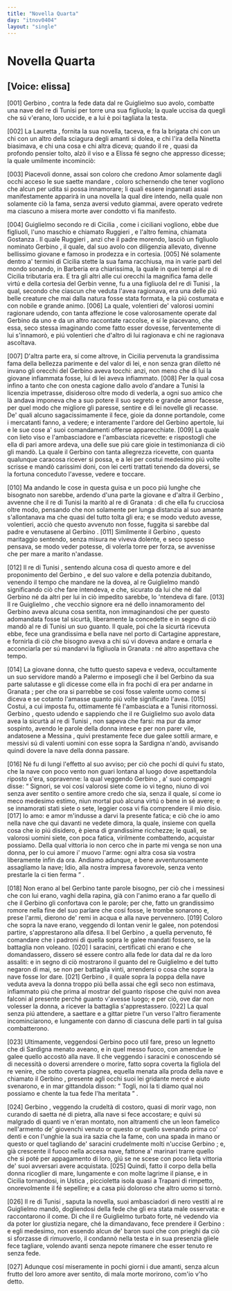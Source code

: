 ```yaml
---
title: "Novella Quarta"
day: "itnov0404"
layout: "single"
---
```

<div id="nov0404" type="novella" who="elissa">
 <h1>
  Novella Quarta
 </h1>
 <p>
  <h2>
   [Voice: elissa]
  </h2>
 </p>
 <argument>
  <p>
   <a name="p04040001">
    [001]
   </a>
   <name persref="gerbino" type="person">
    Gerbino
   </name>
   , contra la fede data dal
   <name persref="reguglielmo" type="person">
    re Guiglielmo
   </name>
   suo avolo, combatte una nave del
   <name persref="retunisi-0404" type="person">
    re di Tunisi
   </name>
   per torre una sua figliuola; la quale uccisa da quegli che s&uacute; v'erano, loro uccide, e a lui &egrave; poi tagliata la testa.
  </p>
 </argument>
 <div3 type="commentary" who="author">
  <p>
   <a name="p04040002">
    [002]
   </a>
   La
   <name persref="lauretta" type="person">
    Lauretta
   </name>
   , fornita la sua novella, taceva, e fra la brigata chi con un chi con un altro della sciagura degli amanti si dolea, e chi l'ira della
   <name persref="ninettacivada" type="person">
    Ninetta
   </name>
   biasimava, e chi una cosa e chi altra diceva; quando
   <name persref="filostrato" type="person">
    il re
   </name>
   , quasi da profondo pensier tolto, alz&ograve; il viso e a
   <name persref="elissa" type="person">
    Elissa
   </name>
   f&eacute; segno che appresso dicesse; la quale umilmente incominci&ograve;:
  </p>
 </div3>
 <div3 type="commentary" who="elissa">
  <p>
   <a name="p04040003">
    [003]
   </a>
   Piacevoli donne, assai son coloro che credono Amor solamente dagli occhi acceso le sue saette mandare , coloro schernendo che tener vogliono che alcun per udita si possa innamorare; li quali essere ingannati assai manifestamente apparir&agrave; in una novella la qual dire intendo, nella quale non solamente ci&ograve; la fama, senza aversi veduto giammai, avere operato vedrete ma ciascuno a misera morte aver condotto vi fia manifesto.
  </p>
 </div3>
 <p>
  <a name="p04040004">
   [004]
  </a>
  <name persref="reguglielmo" type="person">
   Guiglielmo
  </name>
  secondo re di
  <name placeref="sicilia" type="place">
   Cicilia
  </name>
  , come i ciciliani vogliono, ebbe due figliuoli, l'uno maschio e chiamato
  <name persref="ruggieri-0404" type="person">
   Ruggieri
  </name>
  , e l'altro femina, chiamata
  <name persref="gostanza-0404" type="person">
   Gostanza
  </name>
  . Il quale
  <name persref="ruggieri-0404" type="person">
   Ruggieri
  </name>
  , anzi che il padre morendo, lasci&ograve; un figliuolo nominato
  <name persref="gerbino" type="person">
   Gerbino
  </name>
  , il quale, dal suo avolo con diligenzia allevato, divenne bellissimo giovane e famoso in prodezza e in cortesia.
  <a name="p04040005">
   [005]
  </a>
  N&eacute; solamente dentro a' termini di
  <name placeref="sicilia" type="place">
   Cicilia
  </name>
  stette la sua fama racchiusa, ma in varie parti del mondo sonando, in
  <name placeref="barberia" type="place">
   Barberia
  </name>
  era chiarissima, la quale in quei tempi al
  <name persref="reguglielmo" type="person">
   re di Cicilia
  </name>
  tributaria era. E tra gli altri alle cui orecchi la magnifica fama delle virt&uacute; e della cortesia del
  <name persref="gerbino" type="person">
   Gerbin
  </name>
  venne, fu a una
  <name persref="principessatunisi-0404" type="person">
   figliuola
  </name>
  del
  <name persref="retunisi-0404" type="person">
   re di Tunisi
  </name>
  , la qual, secondo che ciascun che veduta l'avea ragionava, era una delle pi&uacute; belle creature che mai dalla natura fosse stata formata, e la pi&uacute; costumata e con nobile e grande animo.
  <a name="p04040006">
   [006]
  </a>
  La quale, volentieri de' valorosi uomini ragionare udendo, con tanta affezione le cose valorosamente operate dal
  <name persref="gerbino" type="person">
   Gerbino
  </name>
  da uno e da un altro raccontate raccolse, e s&iacute; le piacevano, che essa, seco stessa imaginando come fatto esser dovesse, ferventemente di lui s'innamor&ograve;, e pi&uacute; volentieri che d'altro di lui ragionava e chi ne ragionava ascoltava.
 </p>
 <p>
  <a name="p04040007">
   [007]
  </a>
  D'altra parte era, s&iacute; come altrove, in
  <name placeref="sicilia" type="place">
   Cicilia
  </name>
  pervenuta la grandissima fama della bellezza parimente e del valor di lei, e non senza gran diletto n&eacute; invano gli orecchi del
  <name persref="gerbino" type="person">
   Gerbino
  </name>
  aveva tocchi: anzi, non meno che di lui la giovane infiammata fosse, lui di lei aveva infiammato.
  <a name="p04040008">
   [008]
  </a>
  Per la qual cosa infino a tanto che con onesta cagione dallo avolo d'andare a
  <name placeref="tunisi" type="place">
   Tunisi
  </name>
  la licenzia impetrasse, disideroso oltre modo di vederla, a ogni suo amico che l&agrave; andava imponeva che a suo potere il suo segreto e grande amor facesse, per quel modo che migliore gli paresse, sentire e di lei novelle gli recasse. De' quali alcuno sagacissimamente il fece, gioie da donne portandole, come i mercatanti fanno, a vedere; e interamente l'ardore del
  <name persref="gerbino" type="person">
   Gerbino
  </name>
  apertole, lui e le sue cose a' suoi comandamenti offerse apparecchiate.
  <a name="p04040009">
   [009]
  </a>
  La quale con lieto viso e l'ambasciadore e l'ambasciata ricevette: e rispostogli che ella di pari amore ardeva, una delle sue pi&uacute; care gioie in testimonianza di ci&ograve; gli mand&ograve;. La quale il
  <name persref="gerbino" type="person">
   Gerbino
  </name>
  con tanta allegrezza ricevette, con quanta qualunque caracosa ricever si possa, e a lei per costui medesimo pi&uacute; volte scrisse e mand&ograve; carissimi doni, con lei certi trattati tenendo da doversi, se la fortuna conceduto l'avesse, vedere e toccare.
 </p>
 <p>
  <a name="p04040010">
   [010]
  </a>
  Ma andando le cose in questa guisa e un poco pi&uacute; lunghe che bisognato non sarebbe, ardendo d'una parte la giovane e d'altra il
  <name persref="gerbino" type="person">
   Gerbino
  </name>
  , avvenne che il
  <name persref="retunisi-0404" type="person">
   re di Tunisi
  </name>
  la marit&ograve; al
  <name persref="regranada-0404" type="person">
   re di Granata
  </name>
  : di che ella fu crucciosa oltre modo, pensando che non solamente per lunga distanzia al suo amante s'allontanava ma che quasi del tutto tolta gli era; e se modo veduto avesse, volentieri, acci&ograve; che questo avvenuto non fosse, fuggita si sarebbe dal padre e venutasene al
  <name persref="gerbino" type="person">
   Gerbino
  </name>
  .
  <a name="p04040011">
   [011]
  </a>
  Similmente il
  <name persref="gerbino" type="person">
   Gerbino
  </name>
  , questo maritaggio sentendo, senza misura ne viveva dolente, e seco spesso pensava, se modo veder potesse, di volerla torre per forza, se avvenisse che per mare a marito n'andasse.
 </p>
 <p>
  <a name="p04040012">
   [012]
  </a>
  Il
  <name persref="retunisi-0404" type="person">
   re di Tunisi
  </name>
  , sentendo alcuna cosa di questo amore e del proponimento del
  <name persref="gerbino" type="person">
   Gerbino
  </name>
  , e del suo valore e della potenzia dubitando, venendo il tempo che mandare ne la dovea, al re
  <name persref="reguglielmo" type="person">
   Guiglielmo
  </name>
  mand&ograve; significando ci&ograve; che fare intendeva, e che, sicurato da lui che n&eacute; dal
  <name persref="gerbino" type="person">
   Gerbino
  </name>
  n&eacute; da altri per lui in ci&ograve; impedito sarebbe, lo 'ntendeva di fare.
  <a name="p04040013">
   [013]
  </a>
  Il re
  <name persref="reguglielmo" type="person">
   Guiglielmo
  </name>
  , che vecchio signore era n&eacute; dello innamoramento del
  <name persref="gerbino" type="person">
   Gerbino
  </name>
  aveva alcuna cosa sentita, non immaginandosi che per questo adomandata fosse tal sicurt&agrave;, liberamente la concedette e in segno di ci&ograve; mand&ograve; al
  <name persref="retunisi-0404" type="person">
   re di Tunisi
  </name>
  un suo guanto. Il quale, poi che la sicurt&agrave; ricevuta ebbe, fece una grandissima e bella nave nel porto di
  <name placeref="cartagine" type="place">
   Cartagine
  </name>
  apprestare, e fornirla di ci&ograve; che bisogno aveva a chi s&uacute; vi doveva andare e ornarla e acconciarla per s&uacute; mandarvi la figliuola in
  <name placeref="granada" type="place">
   Granata
  </name>
  : n&eacute; altro aspettava che tempo.
 </p>
 <p>
  <a name="p04040014">
   [014]
  </a>
  La giovane donna, che tutto questo sapeva e vedeva, occultamente un suo servidore mand&ograve; a
  <name placeref="palermo" type="place">
   Palermo
  </name>
  e imposegli che il bel
  <name persref="gerbino" type="person">
   Gerbino
  </name>
  da sua parte salutasse e gli dicesse come ella in fra pochi d&iacute; era per andarne in
  <name placeref="granada" type="place">
   Granata
  </name>
  ; per che ora si parrebbe se cos&iacute; fosse valente uomo come si diceva e se cotanto l'amasse quanto pi&uacute; volte significato l'avea.
  <a name="p04040015">
   [015]
  </a>
  Costui, a cui imposta fu, ottimamente f&eacute; l'ambasciata e a
  <name placeref="tunisi" type="place">
   Tunisi
  </name>
  ritornossi.
  <name persref="gerbino" type="person">
   Gerbino
  </name>
  , questo udendo e sappiendo che il re
  <name persref="reguglielmo" type="person">
   Guiglielmo
  </name>
  suo avolo data avea la sicurt&agrave; al
  <name persref="retunisi-0404" type="person">
   re di Tunisi
  </name>
  , non sapeva che farsi: ma pur da amor sospinto, avendo le parole della donna intese e per non parer vile, andatosene a
  <name placeref="messina" type="place">
   Messina
  </name>
  , quivi prestamente fece due galee sottili armare, e messivi s&uacute; di valenti uomini con esse sopra la
  <name placeref="sardegna" type="place">
   Sardigna
  </name>
  n'and&ograve;, avvisando quindi dovere la nave della donna passare.
 </p>
 <p>
  <a name="p04040016">
   [016]
  </a>
  N&eacute; fu di lungi l'effetto al suo avviso; per ci&ograve; che pochi d&iacute; quivi fu stato, che la nave con poco vento non guari lontana al luogo dove aspettandola riposto s'era, sopravenne: la qual veggendo
  <name persref="gerbino" type="person">
   Gerbino
  </name>
  , a' suoi compagni disse:
  <q direct="unspecified" who="gerbino">
   Signori, se voi cos&iacute; valorosi siete come io vi tegno, niuno di voi senza aver sentito o sentire amore credo che sia, senza il quale, s&iacute; come io meco medesimo estimo, niun mortal pu&ograve; alcuna virt&uacute; o bene in s&eacute; avere; e se innamorati stati siete o sete, leggier cosa vi fia comprendere il mio disio.
   <a name="p04040017">
    [017]
   </a>
   Io amo: e amor m'indusse a darvi la presente fatica; e ci&ograve; che io amo nella nave che qui davanti ne vedete dimora, la quale, insieme con quella cosa che io pi&uacute; disidero, &egrave; piena di grandissime ricchezze; le quali, se valorosi uomini siete, con poca fatica, virilmente combattendo, acquistar possiamo. Della qual vittoria io non cerco che in parte mi venga se non una donna, per lo cui amore i' muovo l'arme: ogni altra cosa sia vostra liberamente infin da ora. Andiamo adunque, e bene avventurosamente assagliamo la nave; Idio, alla nostra impresa favorevole, senza vento prestarle la ci tien ferma
  </q>
  .
 </p>
 <p>
  <a name="p04040018">
   [018]
  </a>
  Non erano al bel
  <name persref="gerbino" type="person">
   Gerbino
  </name>
  tante parole bisogno, per ci&ograve; che i messinesi che con lui erano, vaghi della rapina, gi&agrave; con l'animo erano a far quello di che il
  <name persref="gerbino" type="person">
   Gerbino
  </name>
  gli confortava con le parole; per che, fatto un grandissimo romore nella fine del suo parlare che cos&iacute; fosse, le trombe sonarono e, prese l'armi, dierono de' remi in acqua e alla nave pervennero.
  <a name="p04040019">
   [019]
  </a>
  Coloro che sopra la nave erano, veggendo di lontan venir le galee, non potendosi partire, s'apprestarono alla difesa. Il bel
  <name persref="gerbino" type="person">
   Gerbino
  </name>
  , a quella pervenuto, f&eacute; comandare che i padroni di quella sopra le galee mandati fossero, se la battaglia non voleano.
  <a name="p04040020">
   [020]
  </a>
  I saracini, certificati chi erano e che domandassero, dissero s&eacute; essere contro alla fede lor data dal re da loro assaliti: e in segno di ci&ograve; mostrarono il guanto del re
  <name persref="reguglielmo" type="person">
   Guiglielmo
  </name>
  e del tutto negaron di mai, se non per battaglia vinti, arrendersi o cosa che sopra la nave fosse lor dare.
  <a name="p04040021">
   [021]
  </a>
  <name persref="gerbino" type="person">
   Gerbino
  </name>
  , il quale sopra la poppa della nave veduta aveva la donna troppo pi&uacute; bella assai che egli seco non estimava, infiammato pi&uacute; che prima al mostrar del guanto rispose che quivi non avea falconi al presente perch&eacute; guanto v'avesse luogo; e per ci&ograve;, ove dar non volesser la donna, a ricever la battaglia s'apprestassero.
  <a name="p04040022">
   [022]
  </a>
  La qual senza pi&uacute; attendere, a saettare e a gittar pietre l'un verso l'altro fieramente incominciarono, e lungamente con danno di ciascuna delle parti in tal guisa combatterono.
 </p>
 <p>
  <a name="p04040023">
   [023]
  </a>
  Ultimamente, veggendosi
  <name persref="gerbino" type="person">
   Gerbino
  </name>
  poco util fare, preso un legnetto che di
  <name placeref="sardegna" type="place">
   Sardigna
  </name>
  menato aveano, e in quel messo fuoco, con amendue le galee quello accost&ograve; alla nave. Il che veggendo i saracini e conoscendo s&eacute; di necessit&agrave; o doversi arrendere o morire, fatto sopra coverta la figliola del re venire, che sotto coverta piagnea, equella menata alla proda della nave e chiamato il
  <name persref="gerbino" type="person">
   Gerbino
  </name>
  , presente agli occhi suoi lei gridante merc&eacute; e aiuto svenarono, e in mar gittandola disson:
  <q direct="unspecified" who="saraceni-0404">
   Togli, noi la ti diamo qual noi possiamo e chente la tua fede l'ha meritata
  </q>
  .
 </p>
 <p>
  <a name="p04040024">
   [024]
  </a>
  <name persref="gerbino" type="person">
   Gerbino
  </name>
  , veggendo la crudelt&agrave; di costoro, quasi di morir vago, non curando di saetta n&eacute; di pietra, alla nave si fece accostare; e quivi s&uacute; malgrado di quanti ve n'eran montato, non altramenti che un leon famelico nell'armento de' giovenchi venuto or questo or quello svenando prima co' denti e con l'unghie la sua ira sazia che la fame, con una spada in mano or questo or quel tagliando de' saracini crudelmente molti n'uccise
  <name persref="gerbino" type="person">
   Gerbino
  </name>
  ; e, gi&agrave; crescente il fuoco nella accesa nave, fattone a' marinari trarre quello che si pot&eacute; per appagamento di loro, gi&uacute; se ne scese con poco lieta vittoria de' suoi avversari avere acquistata.
  <a name="p04040025">
   [025]
  </a>
  Quindi, fatto il corpo della bella donna ricoglier di mare, lungamente e con molte lagrime il pianse, e in
  <name placeref="sicilia" type="place">
   Cicilia
  </name>
  tornandosi, in
  <name placeref="ustica" type="place">
   Ustica
  </name>
  , piccioletta isola quasi a
  <name placeref="trapani" type="place">
   Trapani
  </name>
  di rimpetto, onorevolmente il f&eacute; sepellire; e a casa pi&uacute; doloroso che altro uomo si torn&ograve;.
 </p>
 <p>
  <a name="p04040026">
   [026]
  </a>
  Il
  <name persref="retunisi-0404" type="person">
   re di Tunisi
  </name>
  , saputa la novella, suoi ambasciadori di nero vestiti al re
  <name persref="reguglielmo" type="person">
   Guiglielmo
  </name>
  mand&ograve;, dogliendosi della fede che gli era stata male osservata: e raccontarono il come. Di che il re
  <name persref="reguglielmo" type="person">
   Guiglielmo
  </name>
  turbato forte, n&eacute; vedendo via da poter lor giustizia negare, ch&eacute; la dimandavano, fece prendere il
  <name persref="gerbino" type="person">
   Gerbino
  </name>
  : e egli medesimo, non essendo alcun de' baron suoi che con prieghi da ci&ograve; si sforzasse di rimuoverlo, il condann&ograve; nella testa e in sua presenzia gliele fece tagliare, volendo avanti senza nepote rimanere che esser tenuto re senza fede.
 </p>
 <p>
  <a name="p04040027">
   [027]
  </a>
  Adunque cos&iacute; miseramente in pochi giorni i due amanti, senza alcun frutto del loro amore aver sentito, di mala morte morirono, com'io v'ho detto.
 </p>
</div>
